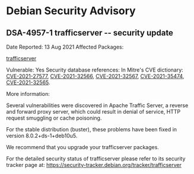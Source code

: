 
Debian Security Advisory
========================


DSA-4957-1 trafficserver -- security update
-------------------------------------------



Date Reported:
13 Aug 2021
Affected Packages:

[trafficserver](https://packages.debian.org/src:trafficserver)

Vulnerable:
Yes
Security database references:
In Mitre's CVE dictionary: [CVE-2021-27577](https://security-tracker.debian.org/tracker/CVE-2021-27577), [CVE-2021-32566](https://security-tracker.debian.org/tracker/CVE-2021-32566), [CVE-2021-32567](https://security-tracker.debian.org/tracker/CVE-2021-32567), [CVE-2021-35474](https://security-tracker.debian.org/tracker/CVE-2021-35474), [CVE-2021-32565](https://security-tracker.debian.org/tracker/CVE-2021-32565).  

More information:

Several vulnerabilities were discovered in Apache Traffic Server, a
reverse and forward proxy server, which could result in denial of
service, HTTP request smuggling or cache poisoning.


For the stable distribution (buster), these problems have been fixed in
version 8.0.2+ds-1+deb10u5.


We recommend that you upgrade your trafficserver packages.


For the detailed security status of trafficserver please refer to
its security tracker page at:
<https://security-tracker.debian.org/tracker/trafficserver>






